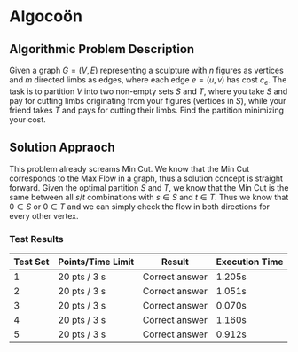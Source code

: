 # Algocoön

## Algorithmic Problem Description

Given a graph $G=(V,E)$ representing a sculpture with $n$ figures as vertices and $m$ directed limbs as edges, where each edge $e=(u,v)$ has cost $c_e$. The task is to partition $V$ into two non-empty sets $S$ and $T$, where you take $S$ and pay for cutting limbs originating from your figures (vertices in $S$), while your friend takes $T$ and pays for cutting their limbs. Find the partition minimizing your cost. 

## Solution Appraoch

This problem already screams Min Cut. We know that the Min Cut corresponds to the Max Flow in a graph, thus a solution concept is straight forward. Given the optimal partition $S$ and $T$, we know that the Min Cut is the same between all $s$/$t$ combinations with $s \in S$ and $t \in T$. Thus we know that $0 \in S$ or $0 \in T$ and we can simply check the flow in both directions for every other vertex. 

### Test Results

| Test Set | Points/Time Limit | Result | Execution Time |
|----------|-----------------|--------|----------------|
| 1 | 20 pts / 3 s | Correct answer | 1.205s |
| 2 | 20 pts / 3 s | Correct answer | 1.051s |
| 3 | 20 pts / 3 s | Correct answer | 0.070s |
| 4 | 20 pts / 3 s | Correct answer | 1.160s |
| 5 | 20 pts / 3 s | Correct answer | 0.912s |